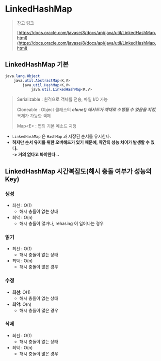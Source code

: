 # LinkedHashMap

> 참고 링크&#x20;
>
> [https://docs.oracle.com/javase/8/docs/api/java/util/LinkedHashMap.html](https://docs.oracle.com/javase/8/docs/api/java/util/LinkedHashMap.html)

## LinkedHashMap 기본

```java
java.lang.Object
    java.util.AbstractMap<K,V>
        java.util.HashMap<K,V>
            java.util.LinkedHashMap<K,V>
```

> Serializable : 원격으로 객체를 전송, 파일 I/O 가능
>
> Cloneable : Object 클래스의 _**clone() 메서드가 제대로 수행될 수 있음을 지정**_, 복제가 가능한 객체
>
> Map\<E> : 맵의 기본 메소드 지정

* `LinkedHashMap` 은 `HashMap` 과 저장된 순서를 유지한다.&#x20;
* **하지만 순서 유지를 위한 오버헤드가 있기 때문에, 약간의 성능 차이가 발생할 수 있다.** \
  **-> 거의 없다고 봐야한다 ..**&#x20;

## LinkedHashMap 시간복잡도(해시 충돌 여부가 성능의 Key)&#x20;

### 생성&#x20;

* 최선 : O(1)
  * 해시 충돌이 없는 상태
* 최악 : O(n)&#x20;
  * 해시 충돌이 많거나, rehasing 이 일어나는 경우&#x20;

### 읽기

* 최선 : O(1)
  * 해시 충돌이 없는 상태
* 최악 : O(n)&#x20;
  * 해시 충돌이 많은 경우&#x20;

### 수정

* **최선**: O(1)
  * 해시 충돌이 없는 상태&#x20;
* **최악**: O(n)
  * 해시 충돌이 많은 경우&#x20;

### 삭제&#x20;

* 최선 : O(1)
  * 해시 충돌이 없는 상태
* 최악 : O(n)&#x20;
  * 해시 충돌이 많은 경우
